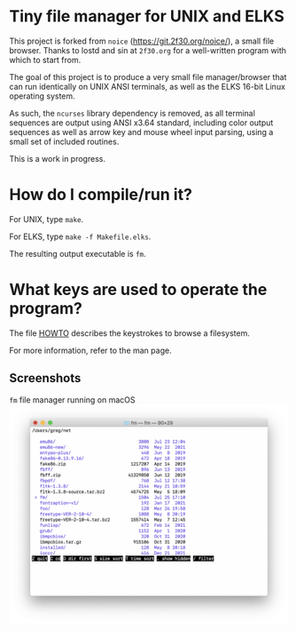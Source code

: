 # Tiny file manager for UNIX and ELKS

This project is forked from `noice` (https://git.2f30.org/noice/), a small file browser.
Thanks to lostd and sin at `2f30.org` for a well-written program with which to start from.

The goal of this project is to produce a very small file manager/browser
that can run identically on UNIX ANSI terminals, as well as the ELKS 16-bit
Linux operating system.

As such, the `ncurses` library dependency is removed, as all terminal
sequences are output using ANSI x3.64 standard, including color output
sequences as well as arrow key and mouse wheel input parsing, using
a small set of included routines.

This is a work in progress.

# How do I compile/run it?

For UNIX, type `make`.

For ELKS, type `make -f Makefile.elks`.

The resulting output executable is `fm`.

# What keys are used to operate the program?

The file [HOWTO](https://github.com/ghaerr/fm/blob/master/HOWTO) describes
the keystrokes to browse a filesystem.

For more information, refer to the man page.

## Screenshots

`fm` file manager running on macOS
![ss1](https://github.com/ghaerr/fm/blob/master/Screenshots/FM_terminal.png)
